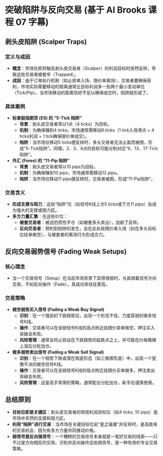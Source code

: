# 突破陷阱与反向交易 (基于 Al Brooks 课程 07 字幕)

## 剥头皮陷阱 (Scalper Traps)

### 定义与成因
-   **概念**：市场在即将触及剥头皮交易者（Scalper）的利润目标时突然反转，导致这些交易者被套牢（Trapped）。
-   **成因**：由于订单执行机制（如止损单入场、限价单离场），交易者要确保获利，市场实际需要移动的距离通常比目标利润多一到两个最小变动单位（Tick/Pip）。当市场移动的距离恰好不足以确保成交时，陷阱就形成了。

### 具体案例
-   **标普股指期货 (ES) 的 “5-Tick 陷阱”**
    -   **背景**：剥头皮交易者常以1点（4 ticks）为目标。
    -   **机制**：为确保赚到4 ticks，市场通常需移动6 ticks（1 tick入场滑点 + 4 ticks利润 + 1 tick确保限价单成交）。
    -   **陷阱**：当市场仅移动5 ticks便反转时，多头交易者无法止盈而被困，形成“5-Tick陷阱”。同理，2、3、4点的目标可能分别对应“9、13、17-Tick陷阱”。
-   **外汇 (Forex) 的 “11-Pip 陷阱”**
    -   **背景**：剥头皮交易者常以10 pips为目标。
    -   **机制**：为确保赚到10 pips，市场通常需移动12 pips。
    -   **陷阱**：当市场仅移动11 pips便反转时，交易者被困，形成“11-Pip陷阱”。

### 交易含义
-   **形成支撑与阻力**：这些“陷阱”位（如信号K线上方5 ticks或下方11 pips）会成为强大的支撑或阻力区。
-   **多方力量汇集**：在这些价位：
    -   **被套交易者**：被迫恐慌性平仓（如被套多头卖出），加剧了反转。
    -   **反向交易者**：预判到陷阱的发生，会在此处挂限价单入场（如在多头目标位挂单做空），与被套者的离场行为形成合力。

## 反向交易弱势信号 (Fading Weak Setups)

### 核心理念
-   当一个交易信号（Setup）在当前市场背景下显得很弱时，与其顺着信号方向交易，不如反向操作（Fade），其成功率往往更高。

### 交易策略
-   **做空弱势买入信号 (Fading a Weak Buy Signal)**
    -   **识别**：在一个强劲的下跌趋势后，出现一个形态不佳、力度孱弱的做多信号K线。
    -   **操作**：交易者可以在该弱信号K线的高点附近挂限价卖单做空，押注买入突破会失败。
    -   **风险管理**：通常会将止损设在下跌趋势的起跌点之上，并可能在价格略微上涨后分批加仓。
-   **做多弱势卖出信号 (Fading a Weak Sell Signal)**
    -   **识别**：在一个弱势下跌或潜在筑底形态（如三推楔形底）中，出现一个犹豫不决的做空信号K线。
    -   **操作**：交易者可以在该弱信号K线的低点附近挂限价买单做多，押注卖出突破会失败。
    -   **风险管理**：这是高手常用的策略，通常配合分批加仓，新手应谨慎使用。

## 总结原则
-   **目标位即是关键区**：剥头皮交易者的常规利润目标位（如4 ticks, 10 pips）是市场中天然的支撑和阻力区。
-   **利用“陷阱”进行交易**：当市场在关键目标位前“差之毫厘”并反转时，是高胜率的交易机会，因为有多方力量共同推动价格。
-   **弱信号是反向强信号**：一个糟糕的交易信号本身就是一笔好交易的线索——只不过是方向相反的交易。识别并反向操作这些弱信号，是一种有效的专业交易策略。
